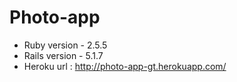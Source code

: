# Photo-app

* Ruby version - 2.5.5
* Rails version - 5.1.7
* Heroku url : http://photo-app-gt.herokuapp.com/
